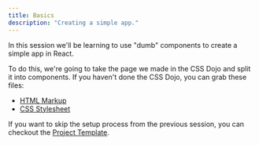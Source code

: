 ```yaml
---
title: Basics
description: "Creating a simple app."
---
```


In this session we'll be learning to use "dumb" components to create a simple app in React.

To do this, we're going to take the page we made in the CSS Dojo and split it into components. If you haven't done the CSS Dojo, you can grab these files:

- [HTML Markup](https://raw.githubusercontent.com/jahed/css-dojo/responsive/source/index.html)
- [CSS Stylesheet](https://raw.githubusercontent.com/jahed/css-dojo/responsive/source/stylesheets/main.css)

If you want to skip the setup process from the previous session, you can checkout the [Project Template](https://github.com/jahed/react-dojo/tree/master/code).